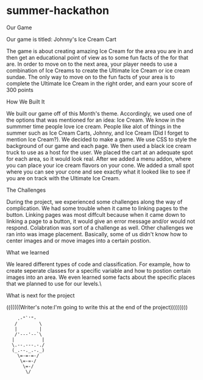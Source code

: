 # summer-hackathon

Our Game

Our game is titled: Johnny's Ice Cream Cart

The game is about creating amazing Ice Cream for the area you are in and then get an educational point of view as to some fun facts of the for that are.
In order to move on to the next area, your player needs to use a combination of Ice Creams to create the Ultimate Ice Cream or ice cream sundae. The only way to move on to the fun facts of your area is to complete the Ultimate Ice Cream in the right order, and earn your score of 300 points

How We Built It

We built our game off of this Month's theme. Accordingly, we used one of the options that was mentioned for an idea: Ice Cream. We know in the summmer time people love ice cream. People like alot of things in the summer such as Ice Cream Carts, Johnny, and Ice Cream (Did I forget to mention Ice Cream?). We decided to make a game. We use CSS to style the background of our game and each page. We then used a black ice cream truck to use as a host for the user. We placed the cart at an adequate spot for each area, so it would look real. After we added a menu addon, where you can place your ice cream flavors on your cone. We added a small spot where you can see your cone and see exactly what it looked like to see if you are on track with the Ultimate Ice Cream.

The Challenges

During the project, we experienced some challenges along the way of complication. We had some trouble when it came to linking pages to the button. Linking pages was most diffcult because when it came down to linking a page to a button, it would give an error message and/or would not respond. Colabration was sort of a challenge as well. Other challenges we ran into was image placement. Basically, some of us didn't know how to center images and or move images into a certain postion.

What we learned

We leared different types of code and classification. For example, how to create seperate classes for a specific variable and how to postion certain images into an area. We even learned some facts about the specific places that we planned to use for our levels.\

What is next for the project

(((((((Writer's note:I'm going to write this at the end of the project)))))))))
      
      
      
      
        .-"`'"-
       /        \
       |        |
       /'---'--`\
      |          |
      \.--.---.-./
      (_.--._.-._)
        \=-=-=-/
         \=-=-/
          \=-/
           \/
   
   
      